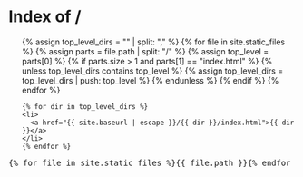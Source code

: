 ---
---

<head>
  <title>Index of /</title>
</head>

<body>
  <h1>Index of /</h1>
  <ul>
    {% assign top_level_dirs = "" | split: "," %}
    {% for file in site.static_files %}
      {% assign parts = file.path | split: "/" %}
      {% assign top_level = parts[0] %}
      {% if parts.size > 1 and parts[1] == "index.html" %}
        {% unless top_level_dirs contains top_level %}
          {% assign top_level_dirs = top_level_dirs | push: top_level %}
        {% endunless %}
      {% endif %}
    {% endfor %}

    {% for dir in top_level_dirs %}
    <li>
      <a href="{{ site.baseurl | escape }}/{{ dir }}/index.html">{{ dir }}</a>
    </li>
    {% endfor %}
  </ul>
  
  <pre>{% for file in site.static_files %}{{ file.path }}{% endfor %}</pre>
</body>
